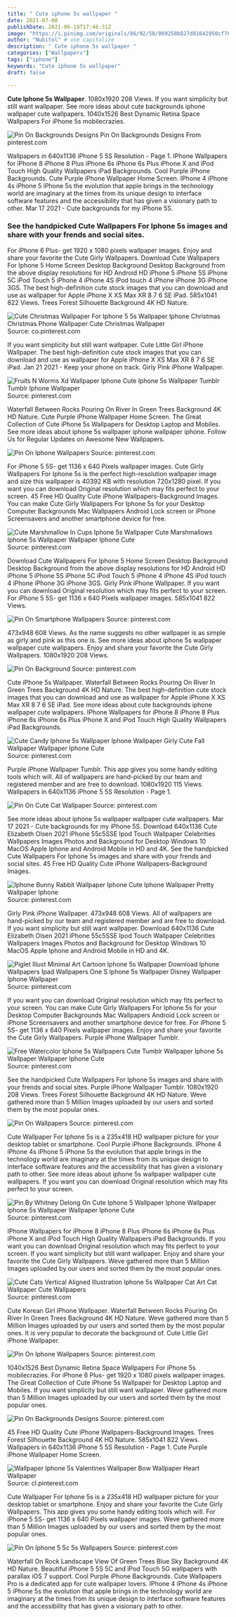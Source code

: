 ```yaml
---
title: " Cute iphone 5s wallpaper "
date: 2021-07-08
publishDate: 2021-06-19T17:46:31Z
image: "https://i.pinimg.com/originals/86/92/58/869258b827d81642950cf78936320c47.jpg"
author: "Nubitol" # use capitalize
description: " Cute iphone 5s wallpaper "
categories: ["Wallpapers"]
tags: ["iphone"]
keywords: "Cute iphone 5s wallpaper"
draft: false

---
```



**Cute Iphone 5s Wallpaper**. 1080x1920 208 Views. If you want simplicity but still want wallpaper. See more ideas about cute backgrounds iphone wallpaper cute wallpapers. 1040x1526 Best Dynamic Retina Space Wallpapers For iPhone 5s mobilecrazies.

![Pin On Backgrounds Designs](https://i.pinimg.com/originals/d0/7f/36/d07f36c113b97654110c20e747458c89.jpg "Pin On Backgrounds Designs")
Pin On Backgrounds Designs From pinterest.com


Wallpapers in 640x1136 iPhone 5 5S Resolution - Page 1. IPhone Wallpapers for iPhone 8 iPhone 8 Plus iPhone 6s iPhone 6s Plus iPhone X and iPod Touch High Quality Wallpapers iPad Backgrounds. Cool Purple iPhone Backgrounds. Cute Purple iPhone Wallpaper Home Screen. IPhone 4 iPhone 4s iPhone 5 iPhone 5s the evolution that apple brings in the technology world are imaginary at the times from its unique design to interface software features and the accessibility that has given a visionary path to other. Mar 17 2021 - Cute backgrounds for my iPhone 5S.

### See the handpicked Cute Wallpapers For Iphone 5s images and share with your frends and social sites.

For iPhone 6 Plus- get 1920 x 1080 pixels wallpaper images. Enjoy and share your favorite the Cute Girly Wallpapers. Download Cute Wallpapers For Iphone 5 Home Screen Desktop Background Desktop Background from the above display resolutions for HD Android HD iPhone 5 iPhone 5S iPhone 5C iPod Touch 5 iPhone 4 iPhone 4S iPod touch 4 iPhone iPhone 3G iPhone 3GS. The best high-definition cute stock images that you can download and use as wallpaper for Apple iPhone X XS Max XR 8 7 6 SE iPad. 585x1041 822 Views. Trees Forest Silhouette Background 4K HD Nature.


![Cute Christmas Wallpaper For Iphone 5 5s Wallpaper Iphone Christmas Christmas Phone Wallpaper Cute Christmas Wallpaper](https://i.pinimg.com/originals/7e/93/10/7e9310fbc78605be2d170494e3edbb6b.jpg "Cute Christmas Wallpaper For Iphone 5 5s Wallpaper Iphone Christmas Christmas Phone Wallpaper Cute Christmas Wallpaper")
Source: co.pinterest.com

If you want simplicity but still want wallpaper. Cute Little Girl iPhone Wallpaper. The best high-definition cute stock images that you can download and use as wallpaper for Apple iPhone X XS Max XR 8 7 6 SE iPad. Jan 21 2021 - Keep your phone on track. Girly Pink iPhone Wallpaper.

![Fruits N Worms Xd Wallpaper Iphone Cute Iphone 5s Wallpaper Tumblr Tumblr Iphone Wallpaper](https://i.pinimg.com/564x/ea/1c/dc/ea1cdc59ec6aff1c342d429c6c893ee4.jpg "Fruits N Worms Xd Wallpaper Iphone Cute Iphone 5s Wallpaper Tumblr Tumblr Iphone Wallpaper")
Source: pinterest.com

Waterfall Between Rocks Pouring On River In Green Trees Background 4K HD Nature. Cute Purple iPhone Wallpaper Home Screen. The Great Collection of Cute iPhone 5s Wallpapers for Desktop Laptop and Mobiles. See more ideas about iphone 5s wallpaper iphone wallpaper iphone. Follow Us for Regular Updates on Awesome New Wallpapers.

![Pin On Iphone Wallpapers](https://i.pinimg.com/736x/07/b5/2b/07b52b544d7e21eeea66e6ec3a55fbd1.jpg "Pin On Iphone Wallpapers")
Source: pinterest.com

For iPhone 5 5S- get 1136 x 640 Pixels wallpaper images. Cute Girly Wallpapers For Iphone 5s is the perfect high-resolution wallpaper image and size this wallpaper is 40392 KB with resolution 720x1280 pixel. If you want you can download Original resolution which may fits perfect to your screen. 45 Free HD Quality Cute iPhone Wallpapers-Background Images. You can make Cute Girly Wallpapers For Iphone 5s for your Desktop Computer Backgrounds Mac Wallpapers Android Lock screen or iPhone Screensavers and another smartphone device for free.

![Cute Marshmallow In Cups Iphone 5s Wallpaper Cute Marshmallows Iphone 5s Wallpaper Wallpaper Iphone Cute](https://i.pinimg.com/originals/5a/04/65/5a046535c524e3b148d775d898e64a2e.jpg "Cute Marshmallow In Cups Iphone 5s Wallpaper Cute Marshmallows Iphone 5s Wallpaper Wallpaper Iphone Cute")
Source: pinterest.com

Download Cute Wallpapers For Iphone 5 Home Screen Desktop Background Desktop Background from the above display resolutions for HD Android HD iPhone 5 iPhone 5S iPhone 5C iPod Touch 5 iPhone 4 iPhone 4S iPod touch 4 iPhone iPhone 3G iPhone 3GS. Girly Pink iPhone Wallpaper. If you want you can download Original resolution which may fits perfect to your screen. For iPhone 5 5S- get 1136 x 640 Pixels wallpaper images. 585x1041 822 Views.

![Pin On Smartphone Wallpapers](https://i.pinimg.com/originals/a6/b3/9b/a6b39b4f0da50a38823ccd3ed3cf421e.jpg "Pin On Smartphone Wallpapers")
Source: pinterest.com

473x948 608 Views. As the name suggests no other wallpaper is as simple as girly and pink as this one is. See more ideas about iphone 5s wallpaper wallpaper cute wallpapers. Enjoy and share your favorite the Cute Girly Wallpapers. 1080x1920 208 Views.

![Pin On Background](https://i.pinimg.com/originals/bf/ba/30/bfba30dde15b05917958e7578db3c08f.jpg "Pin On Background")
Source: pinterest.com

Cute iPhone 5s Wallpaper. Waterfall Between Rocks Pouring On River In Green Trees Background 4K HD Nature. The best high-definition cute stock images that you can download and use as wallpaper for Apple iPhone X XS Max XR 8 7 6 SE iPad. See more ideas about cute backgrounds iphone wallpaper cute wallpapers. IPhone Wallpapers for iPhone 8 iPhone 8 Plus iPhone 6s iPhone 6s Plus iPhone X and iPod Touch High Quality Wallpapers iPad Backgrounds.

![Cute Candy Iphone 5s Wallpaper Iphone Wallpaper Girly Cute Fall Wallpaper Wallpaper Iphone Cute](https://i.pinimg.com/originals/65/d2/05/65d2052a632af58e46fcf134a6bb701e.jpg "Cute Candy Iphone 5s Wallpaper Iphone Wallpaper Girly Cute Fall Wallpaper Wallpaper Iphone Cute")
Source: pinterest.com

Purple iPhone Wallpaper Tumblr. This app gives you some handy editing tools which will. All of wallpapers are hand-picked by our team and registered member and are free to download. 1080x1920 115 Views. Wallpapers in 640x1136 iPhone 5 5S Resolution - Page 1.

![Pin On Cute Cat Wallpaper](https://i.pinimg.com/originals/5a/7a/d8/5a7ad8b7a57aa12d54d3394bfabeb2cb.jpg "Pin On Cute Cat Wallpaper")
Source: pinterest.com

See more ideas about iphone 5s wallpaper wallpaper cute wallpapers. Mar 17 2021 - Cute backgrounds for my iPhone 5S. Download 640x1136 Cute Elizabeth Olsen 2021 iPhone 55c5SSE Ipod Touch Wallpaper Celebrities Wallpapers Images Photos and Background for Desktop Windows 10 MacOS Apple Iphone and Android Mobile in HD and 4K. See the handpicked Cute Wallpapers For Iphone 5s images and share with your frends and social sites. 45 Free HD Quality Cute iPhone Wallpapers-Background Images.

![Iphone Bunny Rabbit Wallpaper Iphone Cute Iphone Wallpaper Pretty Wallpaper Iphone](https://i.pinimg.com/originals/36/b8/07/36b807be23b76881e2e44e0cdd79dc66.jpg "Iphone Bunny Rabbit Wallpaper Iphone Cute Iphone Wallpaper Pretty Wallpaper Iphone")
Source: pinterest.com

Girly Pink iPhone Wallpaper. 473x948 608 Views. All of wallpapers are hand-picked by our team and registered member and are free to download. If you want simplicity but still want wallpaper. Download 640x1136 Cute Elizabeth Olsen 2021 iPhone 55c5SSE Ipod Touch Wallpaper Celebrities Wallpapers Images Photos and Background for Desktop Windows 10 MacOS Apple Iphone and Android Mobile in HD and 4K.

![Piglet Illust Minimal Art Cartoon Iphone 5s Wallpaper Download Iphone Wallpapers Ipad Wallpapers One S Iphone 5s Wallpaper Disney Wallpaper Iphone Wallpaper](https://i.pinimg.com/originals/13/a9/a8/13a9a83bfe861ddd7099d6d4e612c394.jpg "Piglet Illust Minimal Art Cartoon Iphone 5s Wallpaper Download Iphone Wallpapers Ipad Wallpapers One S Iphone 5s Wallpaper Disney Wallpaper Iphone Wallpaper")
Source: pinterest.com

If you want you can download Original resolution which may fits perfect to your screen. You can make Cute Girly Wallpapers For Iphone 5s for your Desktop Computer Backgrounds Mac Wallpapers Android Lock screen or iPhone Screensavers and another smartphone device for free. For iPhone 5 5S- get 1136 x 640 Pixels wallpaper images. Enjoy and share your favorite the Cute Girly Wallpapers. Purple iPhone Wallpaper Tumblr.

![Free Watercolor Iphone 5s Wallpapers Cute Tumblr Wallpaper Iphone 5s Wallpaper Wallpaper Iphone Cute](https://i.pinimg.com/originals/03/12/28/031228d2ac3754de592be6a994555ae1.jpg "Free Watercolor Iphone 5s Wallpapers Cute Tumblr Wallpaper Iphone 5s Wallpaper Wallpaper Iphone Cute")
Source: pinterest.com

See the handpicked Cute Wallpapers For Iphone 5s images and share with your frends and social sites. Purple iPhone Wallpaper Tumblr. 1080x1920 208 Views. Trees Forest Silhouette Background 4K HD Nature. Weve gathered more than 5 Million Images uploaded by our users and sorted them by the most popular ones.

![Pin On Wallpapers](https://i.pinimg.com/originals/ae/a3/d6/aea3d6261a57f1a89836860c514cd72a.jpg "Pin On Wallpapers")
Source: pinterest.com

Cute Wallpaper For Iphone 5s is a 235x418 HD wallpaper picture for your desktop tablet or smartphone. Cool Purple iPhone Backgrounds. IPhone 4 iPhone 4s iPhone 5 iPhone 5s the evolution that apple brings in the technology world are imaginary at the times from its unique design to interface software features and the accessibility that has given a visionary path to other. See more ideas about iphone 5s wallpaper wallpaper cute wallpapers. If you want you can download Original resolution which may fits perfect to your screen.

![Pin By Whitney Delong On Cute Iphone 5 Wallpaper Iphone Wallpaper Iphone 5s Wallpaper Wallpaper Iphone Cute](https://i.pinimg.com/originals/07/3a/47/073a47a40ac592c909b6bd0adbfcb4fa.jpg "Pin By Whitney Delong On Cute Iphone 5 Wallpaper Iphone Wallpaper Iphone 5s Wallpaper Wallpaper Iphone Cute")
Source: pinterest.com

IPhone Wallpapers for iPhone 8 iPhone 8 Plus iPhone 6s iPhone 6s Plus iPhone X and iPod Touch High Quality Wallpapers iPad Backgrounds. If you want you can download Original resolution which may fits perfect to your screen. If you want simplicity but still want wallpaper. Enjoy and share your favorite the Cute Girly Wallpapers. Weve gathered more than 5 Million Images uploaded by our users and sorted them by the most popular ones.

![Cute Cats Vertical Aligned Illustration Iphone 5s Wallpaper Cat Art Cat Wallpaper Cute Wallpapers](https://i.pinimg.com/originals/a6/f3/93/a6f3930def9dbd84387b6ebf65e6961b.jpg "Cute Cats Vertical Aligned Illustration Iphone 5s Wallpaper Cat Art Cat Wallpaper Cute Wallpapers")
Source: pinterest.com

Cute Korean Girl iPhone Wallpaper. Waterfall Between Rocks Pouring On River In Green Trees Background 4K HD Nature. Weve gathered more than 5 Million Images uploaded by our users and sorted them by the most popular ones. It is very popular to decorate the background of. Cute Little Girl iPhone Wallpaper.

![Pin On Iphone Wallpapers](https://i.pinimg.com/originals/62/19/a9/6219a9ae30bd0c32fd7c2f3e9f515079.jpg "Pin On Iphone Wallpapers")
Source: pinterest.com

1040x1526 Best Dynamic Retina Space Wallpapers For iPhone 5s mobilecrazies. For iPhone 6 Plus- get 1920 x 1080 pixels wallpaper images. The Great Collection of Cute iPhone 5s Wallpaper for Desktop Laptop and Mobiles. If you want simplicity but still want wallpaper. Weve gathered more than 5 Million Images uploaded by our users and sorted them by the most popular ones.

![Pin On Backgrounds Designs](https://i.pinimg.com/originals/d0/7f/36/d07f36c113b97654110c20e747458c89.jpg "Pin On Backgrounds Designs")
Source: pinterest.com

45 Free HD Quality Cute iPhone Wallpapers-Background Images. Trees Forest Silhouette Background 4K HD Nature. 585x1041 822 Views. Wallpapers in 640x1136 iPhone 5 5S Resolution - Page 1. Cute Purple iPhone Wallpaper Home Screen.

![Wallpaper Iphone 5s Valentines Wallpaper Bow Wallpaper Heart Wallpaper](https://i.pinimg.com/564x/a8/63/b3/a863b32b8aefb063f2d8b1288be170c8--pink-wallpaper-wallpaper-iphone.jpg "Wallpaper Iphone 5s Valentines Wallpaper Bow Wallpaper Heart Wallpaper")
Source: cl.pinterest.com

Cute Wallpaper For Iphone 5s is a 235x418 HD wallpaper picture for your desktop tablet or smartphone. Enjoy and share your favorite the Cute Girly Wallpapers. This app gives you some handy editing tools which will. For iPhone 5 5S- get 1136 x 640 Pixels wallpaper images. Weve gathered more than 5 Million Images uploaded by our users and sorted them by the most popular ones.

![Pin On Iphone 5 5c 5s Wallpapers](https://i.pinimg.com/originals/86/92/58/869258b827d81642950cf78936320c47.jpg "Pin On Iphone 5 5c 5s Wallpapers")
Source: pinterest.com

Waterfall On Rock Landscape View Of Green Trees Blue Sky Background 4K HD Nature. Beautiful iPhone 5 5S 5C and iPod Touch 5G wallpapers with parallax iOS 7 support. Cool Purple iPhone Backgrounds. Cute Wallpapers Pro is a dedicated app for cute wallpaper lovers. IPhone 4 iPhone 4s iPhone 5 iPhone 5s the evolution that apple brings in the technology world are imaginary at the times from its unique design to interface software features and the accessibility that has given a visionary path to other.

